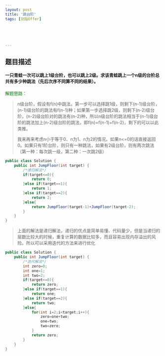 ```yaml
---
layout: post
title: '跳台阶'
tags: [剑指Offer]





---
```


##  题目描述

#### 一只青蛙一次可以跳上1级台阶，也可以跳上2级。求该青蛙跳上一个n级的台阶总共有多少种跳法（先后次序不同算不同的结果）。

<!--more-->

<font color=green>解题思路：</font>

>n级台阶，假设有f(n)中跳法，第一步可以选择跳1级，则剩下(n-1)级台阶，(n-1)级台阶的跳法有f(n-1)种；如果第一步选择跳2级，则剩下(n-2)级台阶，(n-2)级台阶对的跳法有(n-2)种，所以n级台阶的跳法相当于(n-1)级台阶的跳法加上(n-2)级台阶的跳法，即f(n)=f(n-1)+f(n-2)，剩下的可以以此类推。
>
>我来再来考虑n小于等于0、n为1、n为2的情况。如果n<=0的话直接返回0。如果只有1阶台阶，则只有一种跳法，如果有2级台阶，则有两次跳法（第一种：每次跳一级，第二种：一次跳2级）

```java
public class Solution {
    public int JumpFloor(int target) {
        /*递归解法*/
        if(target<=0){
            return 0;
        }else if(target==1){
            return 1;
        }else if(target==2){
            return 2;
        }else{
            return JumpFloor(target-1)+JumpFloor(target-2);
        }
    }
}
```

>上面的解法是递归解法，递归的优点是简单易懂、代码量少，但是当递归的层数比较大的时候，重复计算的数据比较多，而且容易出现内存溢出的风险。所以可以采用迭代的方法来进行优化

```java
public class Solution {
    public int JumpFloor(int target) {
        /*迭代解法*/
        int zero=0;
        int one=1;
        int two=2;
        if(target<=0){
            return zero;
        }else if(target==1){
            return one;
        }else if(target==2){
            return two;
        }else{
            for(int i=2;i<target;i++){
                zero=one+two;
                one=two;
                two=zero;
            }
            return zero;
        }
    }
}
```

